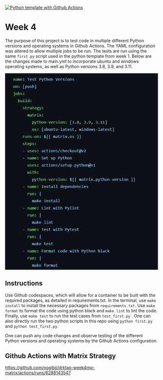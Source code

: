 [![Python template with Github Actions](https://github.com/drktao/python-template/actions/workflows/main.yml/badge.svg)](https://github.com/drktao/python-template/actions/workflows/main.yml)

# Week 4
The purpose of this project is to test code in multiple different Python versions and operating systems in Github Actions. The YAML configuration was altered to allow multiple jobs to be run. The tests are run using the same `first.py` script used in the python template from week 1. Below are the changes made to main.yml to incorporate ubuntu and windows operating systems, as well as Python versions 3.8, 3.9, and 3.11. 

![Alt text](changes.png)

## Instructions
Use Github codespaces, which will allow for a container to be built with the required packages, as detailed in requirements.txt. In the terminal, use `make install` to install the necessary packages from `requirements.txt`. Use `make format` to format the code using python black and `make lint` to lint the code. Finally, use `make test` to run the test cases from `test_first.py` . One can also directly run the two python scripts in this repo using `python first.py` and `python test_first.py`. 

One can push any code changes and observe testing of the different Python versions and operating systems by the Github Actions configuration. 

## Github Actions with Matrix Strategy
https://github.com/nogibjj/drktao-week4mp-matrix/actions/runs/6288143547
